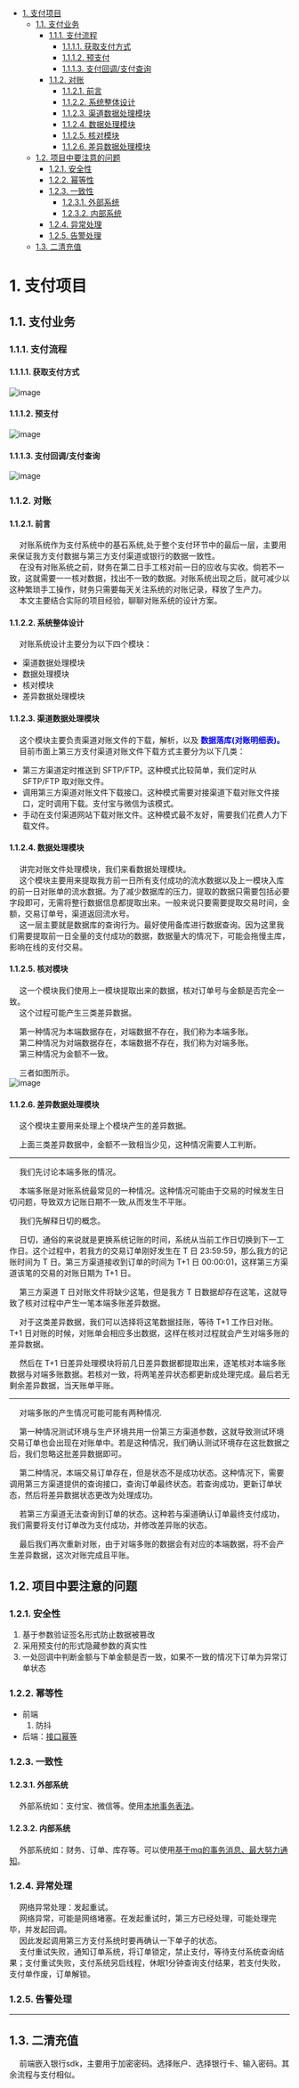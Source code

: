 

<!-- TOC -->

- [1. 支付项目](#1-支付项目)
    - [1.1. 支付业务](#11-支付业务)
        - [1.1.1. 支付流程](#111-支付流程)
            - [1.1.1.1. 获取支付方式](#1111-获取支付方式)
            - [1.1.1.2. 预支付](#1112-预支付)
            - [1.1.1.3. 支付回调/支付查询](#1113-支付回调支付查询)
        - [1.1.2. 对账](#112-对账)
            - [1.1.2.1. 前言](#1121-前言)
            - [1.1.2.2. 系统整体设计](#1122-系统整体设计)
            - [1.1.2.3. 渠道数据处理模块](#1123-渠道数据处理模块)
            - [1.1.2.4. 数据处理模块](#1124-数据处理模块)
            - [1.1.2.5. 核对模块](#1125-核对模块)
            - [1.1.2.6. 差异数据处理模块](#1126-差异数据处理模块)
    - [1.2. 项目中要注意的问题](#12-项目中要注意的问题)
        - [1.2.1. 安全性](#121-安全性)
        - [1.2.2. 幂等性](#122-幂等性)
        - [1.2.3. 一致性](#123-一致性)
            - [1.2.3.1. 外部系统](#1231-外部系统)
            - [1.2.3.2. 内部系统](#1232-内部系统)
        - [1.2.4. 异常处理](#124-异常处理)
        - [1.2.5. 告警处理](#125-告警处理)
    - [1.3. 二清充值](#13-二清充值)

<!-- /TOC -->


# 1. 支付项目  
<!-- 
码云上不错的几个支付相关的项目
https://mp.weixin.qq.com/s?__biz=MzA4MTk3MjI0Mw==&mid=2247487121&idx=1&sn=f9a2a75d14fa3b1b3401fce6d613f90e&chksm=9f8d93eda8fa1afbc5971dc436eed0288fbae3bfc041acbe19846c2bab60a378f888690fbbdd&mpshare=1&scene=1&srcid=&sharer_sharetime=1573400384876&sharer_shareid=b256218ead787d58e0b58614a973d00d&key=dee829c9aae7a0c01d07b1991447c4f5d0986fdb3dc2f46f292484d4afb536ebce532b9a04fb67c0cd21daa83f6c1ae10736c69f629c30c7fa6383b96fa03624662cd73bd896e4e104b1dd8033be5c82&ascene=1&uin=MTE1MTYxNzY2MQ%3D%3D&devicetype=Windows+10&version=62070152&lang=zh_CN&pass_ticket=jJEy3kCpzSU46vQnPYwujJ%2FMZDu5tpN7sY32I3V5fxoKvSV4rqdrYUcoZ5Odz%2FWZ

-->

## 1.1. 支付业务  

### 1.1.1. 支付流程  

#### 1.1.1.1. 获取支付方式
![image](https://gitee.com/wt1814/pic-host/raw/master/images/project/pay-3.png)  

#### 1.1.1.2. 预支付
![image](https://gitee.com/wt1814/pic-host/raw/master/images/project/pay-1.png)  

#### 1.1.1.3. 支付回调/支付查询
![image](https://gitee.com/wt1814/pic-host/raw/master/images/project/pay-2.png)  


### 1.1.2. 对账
<!-- 
https://blog.csdn.net/a568418299/article/details/88820324
-->

#### 1.1.2.1. 前言
&emsp; 对账系统作为支付系统中的基石系统,处于整个支付环节中的最后一层，主要用来保证我方支付数据与第三方支付渠道或银行的数据一致性。  
&emsp; 在没有对账系统之前，财务在第二日手工核对前一日的应收与实收。倘若不一致，这就需要一一核对数据，找出不一致的数据。对账系统出现之后，就可减少以这种繁琐手工操作，财务只需要每天关注系统的对账记录，释放了生产力。  
&emsp; 本文主要结合实际的项目经验，聊聊对账系统的设计方案。   

#### 1.1.2.2. 系统整体设计
&emsp; 对账系统设计主要分为以下四个模块：  

* 渠道数据处理模块
* 数据处理模块
* 核对模块
* 差异数据处理模块


#### 1.1.2.3. 渠道数据处理模块
&emsp; 这个模块主要负责渠道对账文件的下载，解析，以及 **<font color = "blue">数据落库(对账明细表)。</font>**    
&emsp; 目前市面上第三方支付渠道对账文件下载方式主要分为以下几类：  

* 第三方渠道定时推送到 SFTP/FTP。这种模式比较简单，我们定时从 SFTP/FTP 取对账文件。  
* 调用第三方渠道对账文件下载接口。这种模式需要对接渠道下载对账文件接口，定时调用下载。支付宝与微信为该模式。  
* 手动在支付渠道网站下载对账文件。这种模式最不友好，需要我们花费人力下载文件。  

#### 1.1.2.4. 数据处理模块
&emsp; 讲完对账文件处理模块，我们来看数据处理模块。  
&emsp; 这个模块主要用来提取我方前一日所有支付成功的流水数据以及上一模块入库的前一日对账单的流水数据。为了减少数据库的压力，提取的数据只需要包括必要字段即可，无需将整行数据信息都提取出来。一般来说只要需要提取交易时间，金额，交易订单号，渠道返回流水号。   
&emsp; 这一层主要就是数据库的查询行为。最好使用备库进行数据查询。因为这里我们需要提取前一日全量的支付成功的数据，数据量大的情况下，可能会拖慢主库，影响在线的支付交易。  

#### 1.1.2.5. 核对模块
&emsp; 这一个模块我们使用上一模块提取出来的数据，核对订单号与金额是否完全一致。  
&emsp; 这个过程可能产生三类差异数据。

&emsp; 第一种情况为本端数据存在，对端数据不存在，我们称为本端多账。  
&emsp; 第二种情况为对端数据存在，本端数据不存在，我们称为对端多账。  
&emsp; 第三种情况为金额不一致。  

&emsp; 三者如图所示。  
![image](https://gitee.com/wt1814/pic-host/raw/master/images/project/pay-4.png)  

#### 1.1.2.6. 差异数据处理模块  
&emsp; 这个模块主要用来处理上个模块产生的差异数据。  

&emsp; 上面三类差异数据中，金额不一致相当少见，这种情况需要人工判断。  

--------
&emsp; 我们先讨论本端多账的情况。  

&emsp; 本端多账是对账系统最常见的一种情况。这种情况可能由于交易的时候发生日切问题，导致双方记账日期不一致,从而发生不平账。  

&emsp; 我们先解释日切的概念。  

&emsp; 日切，通俗的来说就是更换系统记账的时间，系统从当前工作日切换到下一工作日。这个过程中，若我方的交易订单刚好发生在 T 日 23:59:59，那么我方的记账时间为 T 日。第三方渠道接收到订单的时间为 T+1 日 00:00:01，这样第三方渠道该笔的交易的对账日期为 T+1 日。  

&emsp; 第三方渠道 T 日对账文件将缺少这笔，但是我方 T 日数据却存在这笔，这就导致了核对过程中产生一笔本端多账差异数据。  

&emsp; 对于这类差异数据，我们可以选择将这笔数据挂账，等待 T+1 工作日对账。T+1 日对账的时候，对账单会相应多出数据，这样在核对过程就会产生对端多账的差异数据。  

&emsp; 然后在 T+1 日差异处理模块将前几日差异数据都提取出来，逐笔核对本端多账数据与对端多账数据。若核对一致，将两笔差异状态都更新成处理完成。最后若无剩余差异数据，当天账单平账。  

--------
&emsp; 对端多账的产生情况可能可能有两种情况.  

&emsp; 第一种情况测试环境与生产环境共用一份第三方渠道参数，这就导致测试环境交易订单也会出现在对账单中。若是这种情况，我们确认测试环境存在这批数据之后，我们忽略这批差异数据即可。  

&emsp; 第二种情况，本端交易订单存在，但是状态不是成功状态。这种情况下，需要调用第三方渠道提供的查询接口，查询订单最终状态。若查询成功，更新订单状态，然后将差异数据状态更改为处理成功。  

&emsp; 若第三方渠道无法查询到订单的状态。这种若与渠道确认订单最终支付成功，我们需要将支付订单改为支付成功，并修改差异账的状态。  

&emsp; 最后我们再次重新对账，由于对端多账的数据会有对应的本端数据，将不会产生差异数据，这次对账完成且平账。  


## 1.2. 项目中要注意的问题  
### 1.2.1. 安全性
1. 基于参数验证签名形式防止数据被篡改
2. 采用预支付的形式隐藏参数的真实性
3. 一处回调中判断金额与下单金额是否一致，如果不一致的情况下订单为异常订单状态

<!-- 
很简单，我们提交的表单有可能被黑客截获并篡改，然后发给银联。
这种情况通过签名解决，也就是RSA算法，银联有私钥，发给我们公钥，公钥签名，只有私钥才能验签，如果黑客对提交的表单数据进行了篡改，是通不过验签的。
但是万一黑客就是很牛逼，篡改了金额，本来1000块的东西，提交给银联，他给篡改成1分钱，银联也没验出来，怎么办？
为了防止这种情况，我们必须要在银联回调我们后，我们设置自己的数据库支付状态为成功之前，先对银联实际支付金额进行判断，如果和我们提交的不一致，则不能设置为支付成功，要设置成支付异常，然后报警。
但是万一黑客就是牛逼到跟上帝一样，银行回调的数据他又给改了，改回1000了咋办，我们也没法判断。
这时日志又派上用场了，我前面说过，所有支付流程必须记日志，所有操作步骤都是可查的，那么在每月一次的和银联的对账中，这种人是逃不了的，最终会被查出来，还是那句话，概率太小，所以也不用担心工作量的问题。
-->


### 1.2.2. 幂等性  
* 前端
    1. 防抖
* 后端：[接口幂等](/docs/web/interface/idempotent.md)  

### 1.2.3. 一致性
#### 1.2.3.1. 外部系统  
&emsp; 外部系统如：支付宝、微信等。使用[本地事务表法](/docs/microService/thinking/news.md)。    


#### 1.2.3.2. 内部系统  
&emsp; 外部系统如：财务、订单、库存等。可以使用[基于mq的事务消息、最大努力通知](/docs/microService/thinking/news.md)。  


### 1.2.4. 异常处理  
&emsp; 网络异常处理：发起重试。    
&emsp; 网络异常，可能是网络堵塞。在发起重试时，第三方已经处理，可能处理完毕，并发起回调。  
&emsp; 因此发起调用第三方支付系统时要再确认一下单子的状态。  
&emsp; 支付重试失败，通知订单系统，将订单锁定，禁止支付，等待支付系统查询结果；支付重试失败，支付系统另启线程，休眠1分钟查询支付结果，若支付失败，支付单作废，订单解锁。        

### 1.2.5. 告警处理  



-----------

## 1.3. 二清充值  
&emsp; 前端嵌入银行sdk，主要用于加密密码。选择账户、选择银行卡、输入密码。其余流程与支付相似。    
